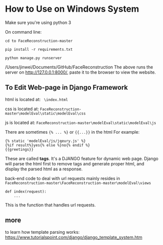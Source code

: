 # How to Use on Windows System

Make sure you're using python 3

On command line:

    cd to FaceReconstruction-master

    pip install -r requirements.txt

    python manage.py runserver
/Users/jinwei/Documents/GitHub/FaceReconstruction
The above runs the server on http://127.0.0.1:8000/, paste it to the browser to view the website.

## To Edit Web-page in Django Framework
html is located at: ` \index.html`

css is located at: `FaceReconstruction-master\modelEval\static\modelEval\css`

js is located at: `FaceReconstruction-master\modelEval\static\modelEval\js`

There are sometimes `{% ... %}` or `{{...}}` in the html
For example:

    {% static 'modelEval/js/jqeury.js' %}
    {%if result%}yes{% else %}no{% endif %}
    {{greetings}}

These are called **tags**. It's a DJANGO feature for dynamic web page. Django will parse the html first to remove tags and generate proper html, and display the parsed html as a response.


back-end code to deal with url requests mainly resides in  `FaceReconstruction-master\FaceReconstruction-master\modelEval\views`

    def index(request):
        ...

This is the function that handles url requests.

## more

to learn how template parsing works:
https://www.tutorialspoint.com/django/django_template_system.htm


